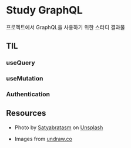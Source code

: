 # Study GraphQL

프로젝트에서 GraphQL을 사용하기 위한 스터디 결과물

## TIL

### useQuery

### useMutation

### Authentication

## Resources

-   Photo by <a href="https://unsplash.com/@smpicturez?utm_source=unsplash&utm_medium=referral&utm_content=creditCopyText">Satyabratasm</a> on <a href="https://unsplash.com/photos/u_kMWN-BWyU?utm_source=unsplash&utm_medium=referral&utm_content=creditCopyText">Unsplash</a>

-   Images from [undraw.co](https://undraw.co/illustrations)
